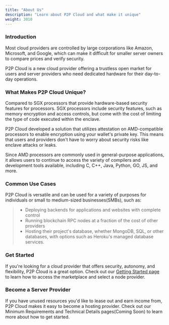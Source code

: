 ```yaml
---
title: "About Us"
description: "Learn about P2P Cloud and what make it unique"
weight: 3010
---
```

### Introduction

Most cloud providers are controlled by large corporations like Amazon, Microsoft, and Google, which can make it difficult for smaller server owners to compare prices and verify security. 

P2P Cloud is a new cloud provider offering a trustless open market for users and server providers who need dedicated hardware for their day-to-day operations.

### What Makes P2P Cloud Unique?

Compared to SGX processors that provide hardware-based security features for processors. SGX processors include security features, such as memory encryption and access controls, but come with the cost of limiting the type of code executed within the enclave.

P2P Cloud developed a solution that utilizes attestation on AMD-compatible processors to enable encryption using your wallet's private key. This means that users and providers don't have to worry about security risks like enclave attacks or leaks. 

Since AMD processors are commonly used in general-purpose applications, it allows users to continue to access the variety of compilers and development tools available, including C, C++, Java, Python, GO, JS, and more.

### Common Use Cases

P2P Cloud is versatile and can be used for a variety of purposes for individuals or small to medium-sized businesses(SMBs), such as:
> -   Deploying backends for applications and websites with complete control
> -   Running blockchain RPC nodes at a fraction of the cost of other providers
> -   Hosting their project's database, whether  MongoDB, SQL, or other databases, with options such as Heroku's managed database services.

### Get Started
If you're looking for a cloud provider that offers security, autonomy, and flexibility, P2P Cloud is a great option. Check out our [Getting Started page](/docs/overview/getting-started/) to learn how to access the marketplace and select a node provider.

### Become a Server Provider
If you have unused resources you'd like to lease out and earn income from, P2P Cloud makes it easy to become a hosting provider. Check out our Minimum Requirements and Technical Details pages(Coming Soon) to learn more about how to get started.
